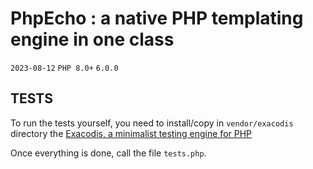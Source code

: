 # PhpEcho : a native PHP templating engine in one class 

`2023-08-12` `PHP 8.0+` `6.0.0`

## TESTS

To run the tests yourself, you need to install/copy in `vendor/exacodis` 
directory the [Exacodis, a minimalist testing engine for PHP](https://github.com/rawsrc/exacodis)


Once everything is done, call the file `tests.php`.
